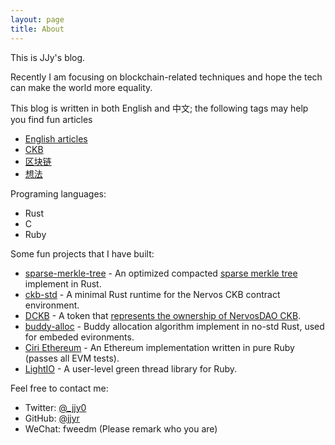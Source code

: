 ```yaml
---
layout: page
title: About
---
```


This is JJy's blog.

Recently I am focusing on blockchain-related techniques and hope the tech can make the world more equality.

This blog is written in both English and 中文; the following tags may help you find fun articles

* [English articles](/tags/english)
* [CKB](/tags/ckb)
* [区块链](/tags/区块链)
* [想法](/tags/想法)

Programing languages:

* Rust
* C
* Ruby

Some fun projects that I have built:

* [sparse-merkle-tree](https://github.com/jjyr/sparse-merkle-tree) - An optimized compacted [sparse merkle tree](https://justjjy.com/An-optimized-compact-sparse-merkle-tree) implement in Rust.
* [ckb-std](https://github.com/jjyr/ckb-std) - A minimal Rust runtime for the Nervos CKB contract environment.
* [DCKB](https://github.com/jjyr/DCKB) - A token that [represents the ownership of NervosDAO CKB](https://justjjy.com/Break-the-liquidity-limitation-of-NervosDAO).
* [buddy-alloc](https://github.com/jjyr/buddy-alloc) - Buddy allocation algorithm implement in no-std Rust, used for embeded evironments.
* [Ciri Ethereum](https://github.com/ciri-ethereum/ciri) - An Ethereum implementation written in pure Ruby (passes all EVM tests).
* [LightIO](https://github.com/socketry/lightio) - A user-level green thread library for Ruby.

Feel free to contact me:

* Twitter: [@_jjy0](https://twitter.com/_jjy0)
* GitHub: [@jjyr](https://github.com/jjyr)
* WeChat: fweedm (Please remark who you are)
